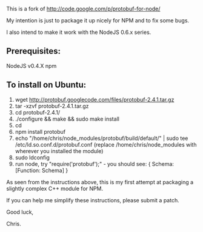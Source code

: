 This is a fork of http://code.google.com/p/protobuf-for-node/

My intention is just to package it up nicely for NPM and to fix some bugs.

I also intend to make it work with the NodeJS 0.6.x series.



Prerequisites:
--------------

NodeJS v0.4.X
npm


To install on Ubuntu:
---------------------

1. wget http://protobuf.googlecode.com/files/protobuf-2.4.1.tar.gz
2. tar -xzvf protobuf-2.4.1.tar.gz
3. cd protobuf-2.4.1/
4. ./configure && make && sudo make install
5. cd
6. npm install protobuf
7. echo "/home/chris/node_modules/protobuf/build/default/" | sudo tee /etc/ld.so.conf.d/protobuf.conf
   (replace /home/chris/node_modules with wherever you installed the module)
8. sudo ldconfig
9. run node, try "require('protobuf');" - you should see: { Schema: [Function: Schema] }


As seen from the instructions above, this is my first attempt at packaging a slightly complex C++ module for NPM.

If you can help me simplify these instructions, please submit a patch.


Good luck,

Chris.

